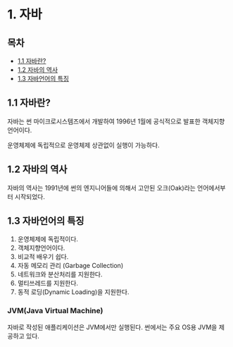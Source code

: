 # 1. 자바

## 목차

- [1.1 자바란?](#11-자바란)
- [1.2 자바의 역사](#12-자바의-역사)
- [1.3 자바언어의 특징](#12-자바언어의-특징)

## 1.1 자바란?

자바는 썬 마이크로시스템즈에서 개발하여 1996년 1월에 공식적으로 발표한 객체지향 언어이다.

운영체제에 독립적으로 운영체제 상관없이 실행이 가능하다.

## 1.2 자바의 역사

자바의 역사는 1991년에 썬의 엔지니어들에 의해서 고안된 오크(Oak)라는 언어에서부터 시작되었다.

## 1.3 자바언어의 특징

1. 운영체제에 독립적이다.
2. 객체지향언어이다.
3. 비교적 배우기 쉽다.
4. 자동 메모리 관리 (Garbage Collection)
5. 네트워크와 분산처리를 지원한다.
6. 멀티쓰레드를 지원한다.
7. 동적 로딩(Dynamic Loading)을 지원한다.

### JVM(Java Virtual Machine)

자바로 작성된 애플리케이션은 JVM에서만 실행된다. 썬에서는 주요 OS용 JVM을 제공하고 있다.
